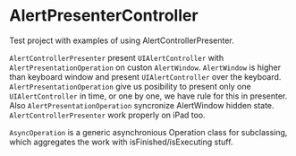 # AlertPresenterController
Test project with examples of using AlertControllerPresenter.

```AlertControllerPresenter``` present ```UIAlertController``` with ```AlertPresentationOperation``` on custon ```AlertWindow```.
```AlertWindow``` is higher than keyboard window and present ```UIAlertController``` over the keyboard.
```AlertPresentationOperation``` give us posibility to present only one ```UIAlertController``` in time, or one by one, we have rule for this in presenter. Also ```AlertPresentationOperation``` syncronize AlertWindow hidden state.
```AlertControllerPresenter``` work properly on iPad too.

```AsyncOperation``` is a generic asynchronious Operation class for subclassing, which aggregates the work with isFinished/isExecuting stuff.
